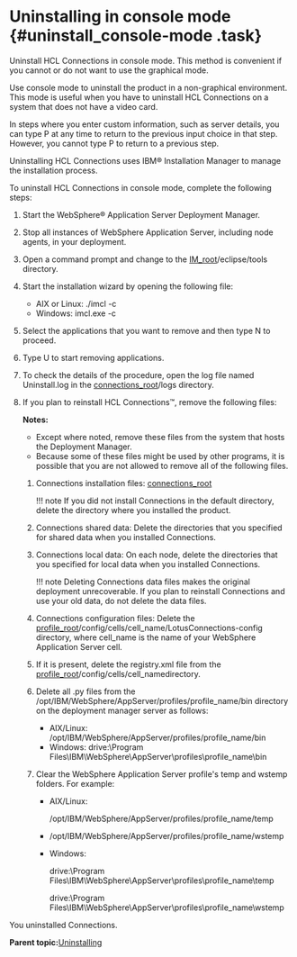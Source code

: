 # Uninstalling in console mode {#uninstall_console-mode .task}

Uninstall HCL Connections in console mode. This method is convenient if you cannot or do not want to use the graphical mode.

Use console mode to uninstall the product in a non-graphical environment. This mode is useful when you have to uninstall HCL Connections on a system that does not have a video card.

In steps where you enter custom information, such as server details, you can type P at any time to return to the previous input choice in that step. However, you cannot type P to return to a previous step.

Uninstalling HCL Connections uses IBM® Installation Manager to manage the installation process.

To uninstall HCL Connections in console mode, complete the following steps:

1.  Start the WebSphere® Application Server Deployment Manager.

2.  Stop all instances of WebSphere Application Server, including node agents, in your deployment.

3.  Open a command prompt and change to the [IM\_root](../plan/i_ovr_r_directory_conventions.md)/eclipse/tools directory.

4.  Start the installation wizard by opening the following file:

    -   AIX or Linux: ./imcl -c
    -   Windows: imcl.exe -c
5.  Select the applications that you want to remove and then type N to proceed.

6.  Type U to start removing applications.

7.  To check the details of the procedure, open the log file named Uninstall.log in the [connections\_root](../plan/i_ovr_r_directory_conventions.md)/logs directory.

8.  If you plan to reinstall HCL Connections™, remove the following files:

    **Notes:**

    -   Except where noted, remove these files from the system that hosts the Deployment Manager.
    -   Because some of these files might be used by other programs, it is possible that you are not allowed to remove all of the following files.
    1.  Connections installation files: [connections\_root](../plan/i_ovr_r_directory_conventions.md)

        !!! note
    If you did not install Connections in the default directory, delete the directory where you installed the product.

    2.  Connections shared data: Delete the directories that you specified for shared data when you installed Connections.

    3.  Connections local data: On each node, delete the directories that you specified for local data when you installed Connections.

        !!! note
    Deleting Connections data files makes the original deployment unrecoverable. If you plan to reinstall Connections and use your old data, do not delete the data files.

    4.  Connections configuration files: Delete the [profile\_root](../plan/i_ovr_r_directory_conventions.md)/config/cells/cell\_name/LotusConnections-config directory, where cell\_name is the name of your WebSphere Application Server cell.

    5.  If it is present, delete the registry.xml file from the [profile\_root](../plan/i_ovr_r_directory_conventions.md)/config/cells/cell\_namedirectory.

    6.  Delete all .py files from the /opt/IBM/WebSphere/AppServer/profiles/profile\_name/bin directory on the deployment manager server as follows:

        -   AIX/Linux: /opt/IBM/WebSphere/AppServer/profiles/profile\_name/bin
        -   Windows: drive:\\Program Files\\IBM\\WebSphere\\AppServer\\profiles\\profile\_name\\bin
    7.  Clear the WebSphere Application Server profile's temp and wstemp folders. For example:

        -   AIX/Linux:

            /opt/IBM/WebSphere/AppServer/profiles/profile\_name/temp

        -   /opt/IBM/WebSphere/AppServer/profiles/profile\_name/wstemp

        -   Windows:

            drive:\\Program Files\\IBM\\WebSphere\\AppServer\\profiles\\profile\_name\\temp

            drive:\\Program Files\\IBM\\WebSphere\\AppServer\\profiles\\profile\_name\\wstemp


You uninstalled Connections.

**Parent topic:**[Uninstalling](../install/t_uninstall_over.md)

